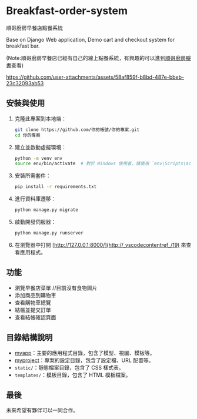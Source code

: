 # Breakfast-order-system
順哥廚房早餐店點餐系統

Base on Django Web application, Demo cart and checkout system for breakfast bar.

(Note:順哥廚房早餐店已經有自己的線上點餐系統，有興趣的可以進到[順哥廚房臉書](https://www.facebook.com/kevin09140711)查看)


https://github.com/user-attachments/assets/58af859f-b8bd-487e-bbeb-23c32093ab53



## 安裝與使用

1. 克隆此專案到本地端：
    ```sh
    git clone https://github.com/你的帳號/你的專案.git
    cd 你的專案
    ```

2. 建立並啟動虛擬環境：
    ```sh
    python -m venv env
    source env/bin/activate  # 對於 Windows 使用者，請使用 `env\Scripts\activate`
    ```

3. 安裝所需套件：
    ```sh
    pip install -r requirements.txt
    ```

4. 進行資料庫遷移：
    ```sh
    python manage.py migrate
    ```

5. 啟動開發伺服器：
    ```sh
    python manage.py runserver
    ```

6. 在瀏覽器中打開 [http://127.0.0.1:8000/](http://_vscodecontentref_/19) 來查看應用程式。

## 功能

- 瀏覽早餐店菜單 //目前沒有食物圖片
- 添加商品到購物車
- 查看購物車總覽
- 結帳並提交訂單
- 查看結帳確認頁面

## 目錄結構說明

- [myapp](http://_vscodecontentref_/20)：主要的應用程式目錄，包含了模型、視圖、模板等。
- [myproject](http://_vscodecontentref_/21)：專案的設定目錄，包含了設定檔、URL 配置等。
- `static/`：靜態檔案目錄，包含了 CSS 樣式表。
- `templates/`：模板目錄，包含了 HTML 模板檔案。

## 最後

未來希望有夥伴可以一同合作。


